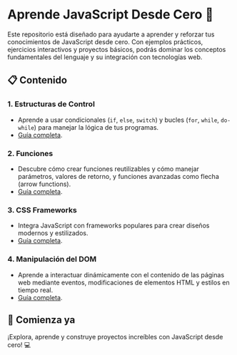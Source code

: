 # Aprende JavaScript Desde Cero 🚀

Este repositorio está diseñado para ayudarte a aprender y reforzar tus conocimientos de JavaScript desde cero. Con ejemplos prácticos, ejercicios interactivos y proyectos básicos, podrás dominar los conceptos fundamentales del lenguaje y su integración con tecnologías web.

## 📋 Contenido

### 1. **Estructuras de Control**
- Aprende a usar condicionales (`if`, `else`, `switch`) y bucles (`for`, `while`, `do-while`) para manejar la lógica de tus programas.
- [Guía completa](https://www.notion.so/Estructuras-de-control-143742521a628037ace6d331c7064fa2?pvs=21).

### 2. **Funciones**
- Descubre cómo crear funciones reutilizables y cómo manejar parámetros, valores de retorno, y funciones avanzadas como flecha (arrow functions).
- [Guía completa](https://www.notion.so/Funciones-143742521a628096a4edf7c49bb3caf4?pvs=21).

### 3. **CSS Frameworks**
- Integra JavaScript con frameworks populares para crear diseños modernos y estilizados.
- [Guía completa](https://www.notion.so/CSS-Frameworks-143742521a628095b4b8e68e26586ea9?pvs=21).

### 4. **Manipulación del DOM**
- Aprende a interactuar dinámicamente con el contenido de las páginas web mediante eventos, modificaciones de elementos HTML y estilos en tiempo real.
- [Guía completa](https://www.notion.so/DOM-143742521a6280689f98c19ff645daf8?pvs=21).

## 🚀 Comienza ya
¡Explora, aprende y construye proyectos increíbles con JavaScript desde cero! 💻

